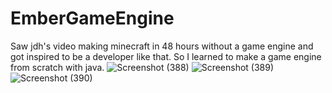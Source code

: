 # EmberGameEngine
Saw jdh's video making minecraft in 48 hours without a game engine and got inspired to be a developer like that. So I learned to make a game engine from scratch with java.
![Screenshot (388)](https://user-images.githubusercontent.com/108445727/176593768-50ac7e98-21ae-4169-85a3-a94f3c2730ff.png)
![Screenshot (389)](https://user-images.githubusercontent.com/108445727/176593776-21df4d43-3db2-4757-8235-957f98da7761.png)
![Screenshot (390)](https://user-images.githubusercontent.com/108445727/176593780-e7f8008f-e6e3-46fd-8e42-c8a41052012e.png)
